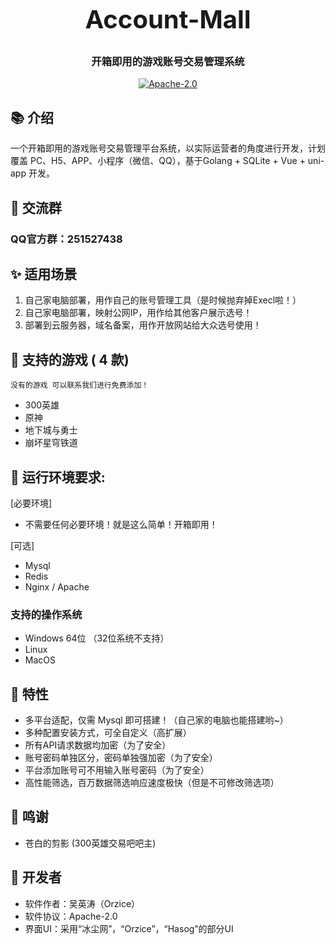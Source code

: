 <h3 align="center" style="margin: 30px 0 30px;font-weight: bold;font-size:40px;">Account-Mall</h3>
<h3 align="center">开箱即用的游戏账号交易管理系统</h3>
<p align="center">
<a href="https://gitee.com/orzice/account-mall"><img src="https://img.shields.io/badge/license-Apache--2.0-blue" alt=" Apache-2.0"></a>
</p>


## 📚 介绍

一个开箱即用的游戏账号交易管理平台系统，以实际运营者的角度进行开发，计划覆盖 PC、H5、APP、小程序（微信、QQ），基于Golang + SQLite + Vue + uni-app 开发。

## 📌 交流群
### QQ官方群：251527438

## ✨ 适用场景
1. 自己家电脑部署，用作自己的账号管理工具（是时候抛弃掉Execl啦！）
2. 自己家电脑部署，映射公网IP，用作给其他客户展示选号！
3. 部署到云服务器，域名备案，用作开放网站给大众选号使用！

## 🍻 支持的游戏 ( 4 款)
`没有的游戏 可以联系我们进行免费添加！`
- 300英雄
- 原神
- 地下城与勇士
- 崩坏星穹铁道

## 📌 运行环境要求:
[必要环境]
-  不需要任何必要环境！就是这么简单！开箱即用！

[可选]
-  Mysql
-  Redis
-  Nginx / Apache

### 支持的操作系统
- Windows 64位 （32位系统不支持）
- Linux
- MacOS

## 🎨 特性
- 多平台适配，仅需 Mysql 即可搭建！（自己家的电脑也能搭建哟~）
- 多种配置安装方式，可全自定义（高扩展）
- 所有API请求数据均加密（为了安全）
- 账号密码单独区分，密码单独强加密（为了安全）
- 平台添加账号可不用输入账号密码（为了安全）
- 高性能筛选，百万数据筛选响应速度极快（但是不可修改筛选项）

## 🍪 鸣谢
- 苍白的剪影 (300英雄交易吧吧主)

## 👷 开发者
- 软件作者：吴英涛（Orzice）
- 软件协议：Apache-2.0
- 界面UI：采用“冰尘网”，“Orzice”，“Hasog”的部分UI

